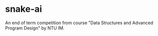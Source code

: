 # snake-ai
An end of term competition from course "Data Structures and Advanced Program Design" by NTU IM.
